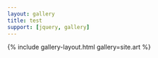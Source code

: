 ```yaml
---
layout: gallery
title: test
support: [jquery, gallery]
---
```


{% include gallery-layout.html gallery=site.art %}
